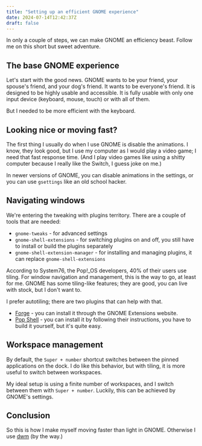 ```yaml
---
title: "Setting up an efficient GNOME experience"
date: 2024-07-14T12:42:37Z
draft: false
---
```


In only a couple of steps, we can make GNOME an efficiency beast. Follow me on this short but sweet adventure.

<!--more-->

## The base GNOME experience

Let's start with the good news. GNOME wants to be your friend, your spouse's friend, and your dog's friend. It wants to be everyone's friend. It is designed to be highly usable and accessible. It is fully usable with only one input device (keyboard, mouse, touch) or with all of them.

But I needed to be more efficient with the keyboard.

## Looking nice or moving fast?

The first thing I usually do when I use GNOME is disable the animations. I know, they look good, but I use my computer as I would play a video game; I need that fast response time. (And I play video games like using a shitty computer because I really like the Switch, I guess joke on me.)

In newer versions of GNOME, you can disable animations in the settings, or you can use `gsettings` like an old school hacker.

## Navigating windows

We're entering the tweaking with plugins territory. There are a couple of tools that are needed:

- `gnome-tweaks` - for advanced settings
- `gnome-shell-extensions` - for switching plugins on and off, you still have to install or build the plugins separately
- `gnome-shell-extension-manager` - for installing and managing plugins, it can replace `gnome-shell-extensions`

According to System76, the Pop!_OS developers, 40% of their users use tiling. For window navigation and management, this is the way to go, at least for me. GNOME has some tiling-like features; they are good, you can live with stock, but I don't want to.

I prefer autotiling; there are two plugins that can help with that.

- [Forge](https://github.com/forge-ext/forge) - you can install it through the GNOME Extensions website.
- [Pop Shell](https://github.com/pop-os/shell) - you can install it by following their instructions, you have to build it yourself, but it's quite easy.

## Workspace management

By default, the `Super + number` shortcut switches between the pinned applications on the dock. I do like this behavior, but with tiling, it is more useful to switch between workspaces.

My ideal setup is using a finite number of workspaces, and I switch between them with `Super + number`. Luckily, this can be achieved by GNOME's settings.

## Conclusion

So this is how I make myself moving faster than light in GNOME. Otherwise I use [dwm](/posts/the-many-lessons-of-building-dwm/) (by the way.)
